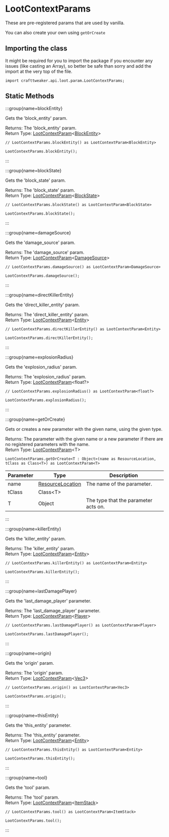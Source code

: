 # LootContextParams

These are pre-registered params that are used by vanilla.

 You can also create your own using `getOrCreate`

## Importing the class

It might be required for you to import the package if you encounter any issues (like casting an Array), so better be safe than sorry and add the import at the very top of the file.
```zenscript
import crafttweaker.api.loot.param.LootContextParams;
```


## Static Methods

:::group{name=blockEntity}

Gets the 'block_entity' param.

Returns: The 'block_entity' param.  
Return Type: [LootContextParam](/vanilla/api/loot/param/LootContextParam)&lt;[BlockEntity](/vanilla/api/block/entity/BlockEntity)&gt;

```zenscript
// LootContextParams.blockEntity() as LootContextParam<BlockEntity>

LootContextParams.blockEntity();
```

:::

:::group{name=blockState}

Gets the 'block_state' param.

Returns: The 'block_state' param.  
Return Type: [LootContextParam](/vanilla/api/loot/param/LootContextParam)&lt;[BlockState](/vanilla/api/block/BlockState)&gt;

```zenscript
// LootContextParams.blockState() as LootContextParam<BlockState>

LootContextParams.blockState();
```

:::

:::group{name=damageSource}

Gets the 'damage_source' param.

Returns: The 'damage_source' param.  
Return Type: [LootContextParam](/vanilla/api/loot/param/LootContextParam)&lt;[DamageSource](/vanilla/api/world/damage/DamageSource)&gt;

```zenscript
// LootContextParams.damageSource() as LootContextParam<DamageSource>

LootContextParams.damageSource();
```

:::

:::group{name=directKillerEntity}

Gets the 'direct_killer_entity' param.

Returns: The 'direct_killer_entity' param.  
Return Type: [LootContextParam](/vanilla/api/loot/param/LootContextParam)&lt;[Entity](/vanilla/api/entity/Entity)&gt;

```zenscript
// LootContextParams.directKillerEntity() as LootContextParam<Entity>

LootContextParams.directKillerEntity();
```

:::

:::group{name=explosionRadius}

Gets the 'explosion_radius' param.

Returns: The 'explosion_radius' param.  
Return Type: [LootContextParam](/vanilla/api/loot/param/LootContextParam)&lt;float?&gt;

```zenscript
// LootContextParams.explosionRadius() as LootContextParam<float?>

LootContextParams.explosionRadius();
```

:::

:::group{name=getOrCreate}

Gets or creates a new parameter with the given name, using the given type.

Returns: The parameter with the given name or a new parameter if there are no registered parameters with the name.  
Return Type: [LootContextParam](/vanilla/api/loot/param/LootContextParam)&lt;T&gt;

```zenscript
LootContextParams.getOrCreate<T : Object>(name as ResourceLocation, tClass as Class<T>) as LootContextParam<T>
```

| Parameter |                            Type                            |             Description              |
|-----------|------------------------------------------------------------|--------------------------------------|
| name      | [ResourceLocation](/vanilla/api/resource/ResourceLocation) | The name of the parameter.           |
| tClass    | Class&lt;T&gt;                                             |                                      |
| T         | Object                                                     | The type that the parameter acts on. |


:::

:::group{name=killerEntity}

Gets the 'killer_entity' param.

Returns: The 'killer_entity' param.  
Return Type: [LootContextParam](/vanilla/api/loot/param/LootContextParam)&lt;[Entity](/vanilla/api/entity/Entity)&gt;

```zenscript
// LootContextParams.killerEntity() as LootContextParam<Entity>

LootContextParams.killerEntity();
```

:::

:::group{name=lastDamagePlayer}

Gets the 'last_damage_player' parameter.

Returns: The 'last_damage_player' parameter.  
Return Type: [LootContextParam](/vanilla/api/loot/param/LootContextParam)&lt;[Player](/vanilla/api/entity/type/player/Player)&gt;

```zenscript
// LootContextParams.lastDamagePlayer() as LootContextParam<Player>

LootContextParams.lastDamagePlayer();
```

:::

:::group{name=origin}

Gets the 'origin' param.

Returns: The 'origin' param.  
Return Type: [LootContextParam](/vanilla/api/loot/param/LootContextParam)&lt;[Vec3](/vanilla/api/util/math/Vec3)&gt;

```zenscript
// LootContextParams.origin() as LootContextParam<Vec3>

LootContextParams.origin();
```

:::

:::group{name=thisEntity}

Gets the 'this_entity' parameter.

Returns: The 'this_entity' parameter.  
Return Type: [LootContextParam](/vanilla/api/loot/param/LootContextParam)&lt;[Entity](/vanilla/api/entity/Entity)&gt;

```zenscript
// LootContextParams.thisEntity() as LootContextParam<Entity>

LootContextParams.thisEntity();
```

:::

:::group{name=tool}

Gets the 'tool' param.

Returns: The 'tool' param.  
Return Type: [LootContextParam](/vanilla/api/loot/param/LootContextParam)&lt;[ItemStack](/vanilla/api/item/ItemStack)&gt;

```zenscript
// LootContextParams.tool() as LootContextParam<ItemStack>

LootContextParams.tool();
```

:::


